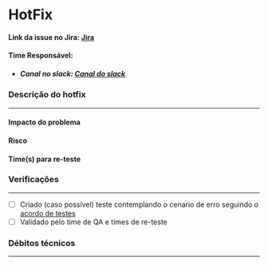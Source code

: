 # HotFix

#### Link da issue no Jira: [Jira](http://localhost/)

#### Time Responsável:
- ##### Canal no slack: [Canal do slack](http://localhost/)

### Descrição do hotfix
--------------
<!--Coloque aqui uma descrição sobre o hotfix e sua correção--->

#### Impacto do problema
<!--Coloque aqui uma descrição sobre o impacto do bug--->

#### Risco
<!--Coloque aqui uma descrição sobre o risco do bug--->

#### Time(s) para re-teste
<!--Coloque aqui uma lista dos times responsáveis pelo re-teste--->

### Verificações
-------------
- [ ] Criado (caso possível) teste contemplando o cenario de erro seguindo o [acordo de testes](https://confluence.intranet.uol.com.br/confluence/x/IQ0qEQ)
- [ ] Validado pelo time de QA e times de re-teste

### Débitos técnicos
------------
<!--  Caso por alguma urgência não foi possível concluir algumas das pendências acima ou o código possui débitos técnicos, 
faça um breve resumo dos mesmos e se possível adicione os links do Jira relacionado a eles. Caso não houver débitos técnicos, remover essa seção --->
